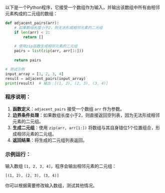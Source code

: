 以下是一个Python程序，它接受一个数组作为输入，并输出该数组中所有由相邻元素构成的二元组的数组：

```python
def adjacent_pairs(arr):
    # 如果数组长度小于2，则无法形成相邻元素的二元组
    if len(arr) < 2:
        return []
    
    # 使用zip函数生成相邻元素的二元组
    pairs = list(zip(arr, arr[1:]))
    
    return pairs

# 测试示例
input_array = [1, 2, 3, 4]
result = adjacent_pairs(input_array)
print(result)  # 输出：[(1, 2), (2, 3), (3, 4)]
```

### 程序说明：
1. **函数定义**：`adjacent_pairs` 接受一个数组 `arr` 作为参数。
2. **边界条件处理**：如果数组长度小于2，则直接返回空列表，因为无法形成相邻元素的二元组。
3. **生成二元组**：使用 `zip(arr, arr[1:])` 将数组与其自身错位1个位置组合，形成相邻元素的二元组。
4. **返回结果**：将生成的二元组列表返回。

### 示例运行：
输入数组 `[1, 2, 3, 4]`，程序会输出相邻元素的二元组：
```
[(1, 2), (2, 3), (3, 4)]
```

你可以根据需要修改输入数组，测试其他情况。